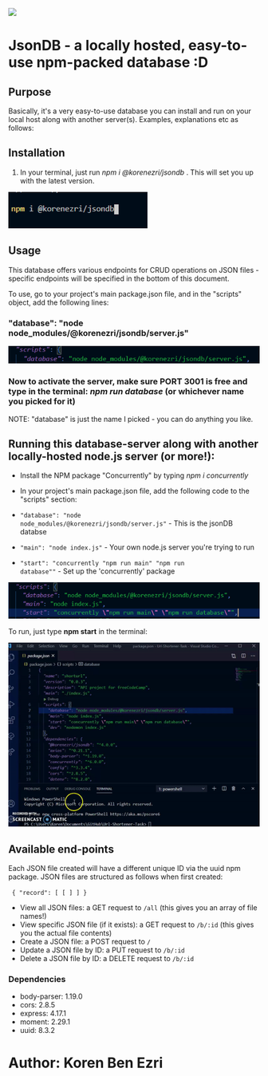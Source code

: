 ![](https://img.shields.io/badge/jsonDB-By%20Koren-brightgreen)

# JsonDB - a locally hosted, easy-to-use npm-packed database :D

## Purpose

Basically, it's a very easy-to-use database you can install and run on your local host along with another server(s). Examples, explanations etc as follows:

## Installation

1) In your terminal, just run *npm i @korenezri/jsondb* . This will set you up with the latest version.

![pic_one](https://github.com/KorenEzri/jsondb/blob/main/npmi.PNG)

## Usage

This database offers various endpoints for CRUD operations on JSON files - specific endpoints will be specified in the bottom of this document.

To use, go to your project's main package.json file, and in the "scripts" object, add the following lines:
### "database": "node node_modules/@korenezri/jsondb/server.js"

![pic_two](https://github.com/KorenEzri/jsondb/blob/main/dbasejsondb.PNG)

### Now to activate the server, make sure PORT 3001 is free and type in the terminal: *npm run database* (or whichever name you picked for it)

NOTE: "database" is just the name I picked - you can do anything you like.


## Running this database-server along with another locally-hosted node.js server (or more!):

- Install the NPM package "Concurrently" by typing *npm i concurrently*
- In your project's main package.json file, add the following code to the "scripts" section:

-  <code>"database": "node node_modules/@korenezri/jsondb/server.js"</code> - This is the jsonDB databse
-  <code>"main": "node index.js"</code> - Your own node.js server you're trying to run
-  <code>"start": "concurrently \"npm run main\" \"npm run database\""</code> - Set up the 'concurrently' package

![pic_three](https://github.com/KorenEzri/jsondb/blob/main/multipleservers.PNG)

To run, just type **npm start** in the terminal:

![gif_one](https://github.com/KorenEzri/jsondb/blob/main/jsondbexamplegif.gif)


## Available end-points 

Each JSON file created will have a different unique ID via the uuid npm package. JSON files are structured as follows when first created:

<code> {
  "record": [
    [
    ]
  ]
}
</code>

- View all JSON files: a GET request to <code>/all</code> (this gives you an array of file names!)
- View specific JSON file (if it exists): a GET request to <code>/b/:id</code> (this gives you the actual file contents)
- Create a JSON file: a POST request to <code>/</code>
- Update a JSON file by ID: a PUT request to <code>/b/:id</code>
- Delete a JSON file by ID: a DELETE request to <code>/b/:id</code>

### Dependencies

- body-parser: 1.19.0
- cors: 2.8.5
- express: 4.17.1
- moment: 2.29.1
- uuid: 8.3.2
    

# Author: Koren Ben Ezri
